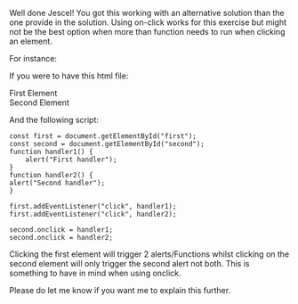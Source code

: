 Well done Jescel! 
You got this working with an alternative solution than the one provide in the solution.
Using on-click works for this exercise but might not be the best option when more than function needs to run when clicking an element.

For instance:

If you were to have this html file:
<div id="first">First Element</div>
<div id="second">Second Element</div>

And the following script:

    const first = document.getElementById("first");
    const second = document.getElementById("second");
    function handler1() {
        alert("First handler");
    }
    function handler2() {
    alert("Second handler");
    }

    first.addEventListener("click", handler1);
    first.addEventListener("click", handler2);

    second.onclick = handler1;
    second.onclick = handler2;

Clicking the first element will trigger 2 alerts/Functions whilst clicking on the second element will  only trigger the second alert not both.
This is something to have in mind when using onclick.

Please do let me know if you want me to explain this further. 